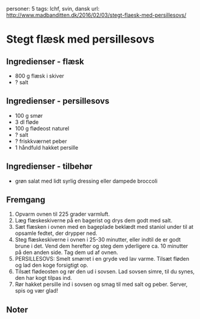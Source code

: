 personer: 5
tags: lchf, svin, dansk
url: http://www.madbanditten.dk/2016/02/03/stegt-flaesk-med-persillesovs/

# Stegt flæsk med persillesovs

## Ingredienser - flæsk
  - 800 g flæsk i skiver
  - ? salt

## Ingredienser - persillesovs
  - 100 g smør
  - 3 dl fløde
  - 100 g flødeost naturel
  - ? salt
  - ? friskkværnet peber
  - 1 håndfuld hakket persille

## Ingredienser - tilbehør
  -  grøn salat med lidt syrlig dressing eller dampede broccoli

## Fremgang
  1. Opvarm ovnen til 225 grader varmluft.
  2. Læg flæskeskiverne på en bagerist og drys dem godt med salt.
  3. Sæt flæsken i ovnen med en bageplade beklædt med staniol under til at
     opsamle fedtet, der drypper ned.
  4. Steg flæskeskiverne i ovnen i 25-30 minutter, eller indtil de er godt
     brune i det. Vend dem herefter og steg dem yderligere ca. 10 minutter på
     den anden side. Tag dem ud af ovnen.
  5. PERSILLESOVS: Smelt smørret i en gryde ved lav varme. Tilsæt fløden og lad
     den koge forsigtigt op.
  6. Tilsæt flødeosten og rør den ud i sovsen. Lad sovsen simre, til du synes,
     den har kogt tilpas ind.
  7. Rør hakket persille ind i sovsen og smag til med salt og peber. Server,
     spis og vær glad!

## Noter
